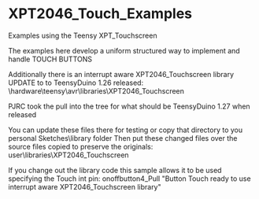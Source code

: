 # XPT2046_Touch_Examples
Examples using the Teensy XPT_Touchscreen

The examples here develop a uniform structured way to implement and handle TOUCH BUTTONS

Additionally there is an interrupt aware XPT2046_Touchscreen library UPDATE to to TeensyDuino 1.26 released:
  \hardware\teensy\avr\libraries\XPT2046_Touchscreen

PJRC took the pull into the tree for what should be TeensyDuino 1.27 when released

You can update these files there for testing or copy that directory to you personal Sketches\library folder
Then put these changed files over the source files copied to preserve the originals:
  user\libraries\XPT2046_Touchscreen
  
  If you change out the library code this sample allows it to be used specifying the Touch int pin:
  onoffbutton4_Pull  "Button Touch ready to use interrupt aware XPT2046_Touchscreen library"
